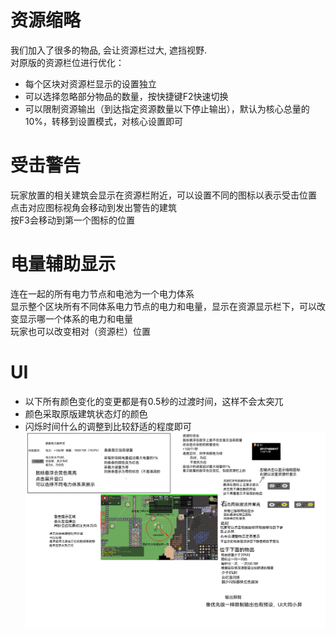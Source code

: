 # 资源缩略
我们加入了很多的物品, 会让资源栏过大, 遮挡视野.  
对原版的资源栏位进行优化：  
- 每个区块对资源栏显示的设置独立
- 可以选择忽略部分物品的数量，按快捷键F2快速切换
- 可以限制资源输出（到达指定资源数量以下停止输出），默认为核心总量的10%，转移到设置模式，对核心设置即可
# 受击警告
玩家放置的相关建筑会显示在资源栏附近，可以设置不同的图标以表示受击位置  
点击对应图标视角会移动到发出警告的建筑  
按F3会移动到第一个图标的位置
# 电量辅助显示
连在一起的所有电力节点和电池为一个电力体系  
显示整个区块所有不同体系电力节点的电力和电量，显示在资源显示栏下，可以改变显示哪一个体系的电力和电量  
玩家也可以改变相对（资源栏）位置
# UI
- 以下所有颜色变化的变更都是有0.5秒的过渡时间，这样不会太突兀  
- 颜色采取原版建筑状态灯的颜色  
- 闪烁时间什么的调整到比较舒适的程度即可  
![alt text](1724326277876.png)